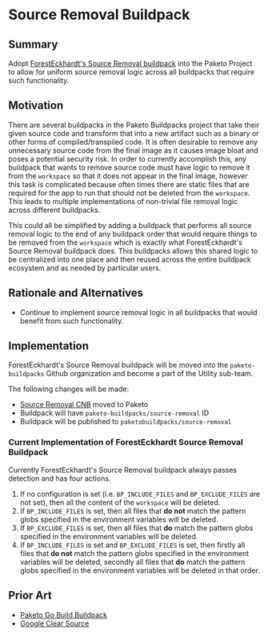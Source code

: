 # Source Removal Buildpack

## Summary

Adopt [ForestEckhardt's Source Removal buildpack](https://github.com/ForestEckhardt/source-removal)
into the Paketo Project to allow for uniform source removal logic across all
buildpacks that require such functionality.

## Motivation

There are several buildpacks in the Paketo Buildpacks project that take their
given source code and transform that into a new artifact such as a binary or
other forms of compiled/transpiled code. It is often desirable to remove any
unnecessary source code from the final image as it causes image bloat and poses
a potential security risk. In order to currently accomplish this, any buildpack
that wants to remove source code must have logic to remove it from the
`workspace` so that it does not appear in the final image, however this task is
complicated because often times there are static files that are required for
the app to run that should not be deleted from the `workspace`. This leads to
multiple implementations of non-trivial file removal logic across different
buildpacks.

This could all be simplified by adding a buildpack that performs all source
removal logic to the end of any buildpack order that would require things to be
removed from the `workspace` which is exactly what ForestEckhardt's Source
Removal buildpack does. This buildpacks allows this shared logic to be
centralized into one place and then reused across the entire buildpack
ecosystem and as needed by particular users.

## Rationale and Alternatives

- Continue to implement source removal logic in all buildpacks that would
  benefit from such functionality.

## Implementation
ForestEckhardt's Source Removal buildpack will be moved into the
`paketo-buildpacks` Github organization and become a part of the Utility
sub-team.

The following changes will be made:
- [Source Removal CNB](https://github.com/ForestEckhardt/source-removal) moved to Paketo
- Buildpack will have `paketo-buildpacks/source-removal` ID
- Buildpack will be published to `paketobuildpacks/source-removal`


### Current Implementation of ForestEckhardt Source Removal Buildpack
Currently ForestEckhardt's Source Removal buildpack always passes detection and
has four actions.

1. If no configuration is set (i.e. `BP_INCLUDE_FILES` and `BP_EXCLUDE_FILES`
   are not set), then all the content of the `workspace` will be deleted.
2. If `BP_INCLUDE_FILES` is set, then all files that **do not** match the
   pattern globs specified in the environment variables will be deleted.
3. If `BP_EXCLUDE_FILES` is set, then all files that **do** match the pattern
   globs specified in the environment variables will be deleted.
4. If `BP_INCLUDE_FILES` is set and `BP_EXCLUDE_FILES` is set, then firstly all
   files that **do not** match the pattern globs specified in the environment
   variables will be deleted, secondly all files that **do** match the pattern
   globs specified in the environment variables will be deleted in that order.

## Prior Art

- [Paketo Go Build Buildpack](https://github.com/paketo-buildpacks/go-build/blob/main/source_deleter.go)
- [Google Clear Source](https://github.com/GoogleCloudPlatform/buildpacks/blob/main/pkg/clearsource/clearsource.go)
